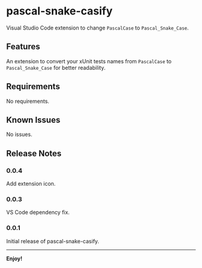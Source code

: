 # pascal-snake-casify

Visual Studio Code extension to change `PascalCase` to `Pascal_Snake_Case`.

## Features

An extension to convert your xUnit tests names from `PascalCase` to `Pascal_Snake_Case` for better readability.

## Requirements

No requirements.

## Known Issues

No issues.

## Release Notes

### 0.0.4

Add extension icon.

### 0.0.3

VS Code dependency fix.

### 0.0.1

Initial release of pascal-snake-casify.

-----------------------------------------------------------------------------------------------------------

**Enjoy!**
